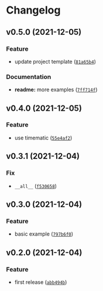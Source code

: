 # Changelog

<!--next-version-placeholder-->

## v0.5.0 (2021-12-05)
### Feature
* update project template ([`81a65b4`](https://github.com/MicaelJarniac/timeranges/commit/81a65b401acf469442445c9b349a71fe6f1121d1))

### Documentation
* **readme:** more examples ([`7ff714f`](https://github.com/MicaelJarniac/timeranges/commit/7ff714f38aab3ba6cebc7ffac8b93b50aec0a077))

## v0.4.0 (2021-12-05)
### Feature
* use timematic ([`55e4af2`](https://github.com/MicaelJarniac/timeranges/commit/55e4af232dbd5e02bd17f28f5796ad0ee4f0076e))

## v0.3.1 (2021-12-04)
### Fix
* `__all__` ([`f530658`](https://github.com/MicaelJarniac/timeranges/commit/f530658625f75aca8721677415232383ec5d4f93))

## v0.3.0 (2021-12-04)
### Feature
* basic example ([`797b6f0`](https://github.com/MicaelJarniac/timeranges/commit/797b6f098f51e667c86bec15927842569a164b4c))

## v0.2.0 (2021-12-04)
### Feature
* first release ([`abb494b`](https://github.com/MicaelJarniac/timeranges/commit/abb494bd9d50a3a68c8820f67a3927dc0bdb613d))

